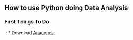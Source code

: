 ## How to use Python doing Data Analysis

### First Things To Do

·· * Download [Anaconda.](https://www.anaconda.com/products/individual)

